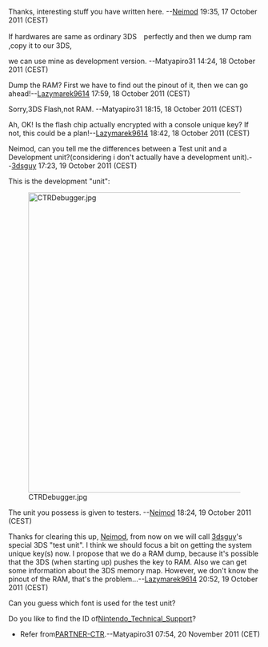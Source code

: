 Thanks, interesting stuff you have written here.
--[Neimod](User:Neimod "wikilink") 19:35, 17 October 2011 (CEST)

If hardwares are same as ordinary 3DS　perfectly and then we dump ram
,copy it to our 3DS,

we can use mine as development version. --Matyapiro31 14:24, 18 October
2011 (CEST)


Dump the RAM? First we have to find out the pinout of it, then we can go
ahead!--[Lazymarek9614](User:Lazymarek9614 "wikilink") 17:59, 18 October
2011 (CEST)

Sorry,3DS Flash,not RAM. --Matyapiro31 18:15, 18 October 2011 (CEST)


Ah, OK! Is the flash chip actually encrypted with a console unique key?
If not, this could be a
plan!--[Lazymarek9614](User:Lazymarek9614 "wikilink") 18:42, 18 October
2011 (CEST)

Neimod, can you tell me the differences between a Test unit and a
Development unit?(considering i don't actually have a development
unit).--[3dsguy](User:3dsguy "wikilink") 17:23, 19 October 2011 (CEST)


This is the development "unit":

<figure>
<img src="CTRDebugger.jpg" title="CTRDebugger.jpg" width="600" />
<figcaption>CTRDebugger.jpg</figcaption>
</figure>

The unit you possess is given to testers.
--[Neimod](User:Neimod "wikilink") 18:24, 19 October 2011 (CEST)

Thanks for clearing this up, [Neimod](User:Neimod "wikilink"), from now
on we will call [3dsguy](User:3dsguy "wikilink")'s special 3DS "test
unit". I think we should focus a bit on getting the system unique key(s)
now. I propose that we do a RAM dump, because it's possible that the 3DS
(when starting up) pushes the key to RAM. Also we can get some
information about the 3DS memory map. However, we don't know the pinout
of the RAM, that's the
problem...--[Lazymarek9614](User:Lazymarek9614 "wikilink") 20:52, 19
October 2011 (CEST)

Can you guess which font is used for the test unit?

Do you like to find the ID
of[Nintendo_Technical_Support](https://ntsc.nintendo.co.jp/)?

- Refer from[PARTNER-CTR](http://www.kmckk.co.jp/ctr/).--Matyapiro31
  07:54, 20 November 2011 (CET)